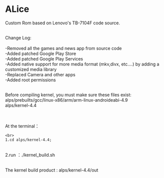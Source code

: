 # ALice
Custom Rom based on Lenovo's TB-7104F code source. 

<br>Change Log:</br>
<br>-Removed all the games and news app from source code
<br>-Added patched Google Play Store 
<br>-Added patched Google Play Services
<br>-Added native support for more media format (mkv,divx, etc....)  by adding a customized media library 
<br>-Replaced Camera and other apps
<br>-Added root permissions


<br>    Before compiling kernel, you must make sure these files exist: alps/prebuilts/gcc/linux-x86/arm/arm-linux-androideabi-4.9 
                                                                   <br> alps/kernel-4.4

<br>
     <br>At the terminal：

    <br>
    1.cd alps/kernel-4.4; 

  <br>  2.run ：./kernel_build.sh

     
  <br>  The kernel build product : alps/kernel-4.4/out

    

